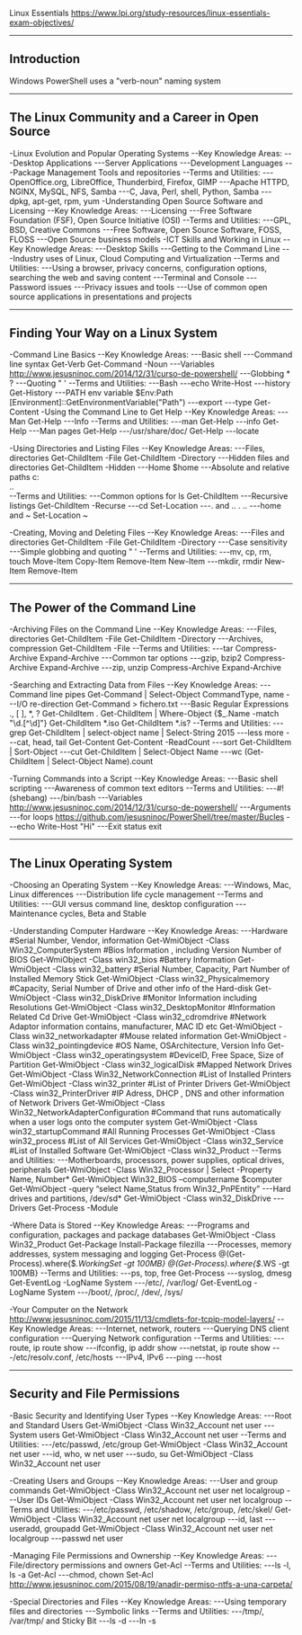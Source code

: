 Linux Essentials
https://www.lpi.org/study-resources/linux-essentials-exam-objectives/

---------------------------------------------------
Introduction
---------------------------------------------------
Windows PowerShell uses a "verb-noun" naming system

---------------------------------------------------
The Linux Community and a Career in Open Source
---------------------------------------------------
-Linux Evolution and Popular Operating Systems
--Key Knowledge Areas:
---Desktop Applications
---Server Applications
---Development Languages
---Package Management Tools and repositories
--Terms and Utilities:
---OpenOffice.org, LibreOffice, Thunderbird, Firefox, GIMP
---Apache HTTPD, NGINX, MySQL, NFS, Samba
---C, Java, Perl, shell, Python, Samba
---dpkg, apt-get, rpm, yum
-Understanding Open Source Software and Licensing
--Key Knowledge Areas:
---Licensing
---Free Software Foundation (FSF), Open Source Initiative (OSI)
--Terms and Utilities:
---GPL, BSD, Creative Commons
---Free Software, Open Source Software, FOSS, FLOSS
---Open Source business models
-ICT Skills and Working in Linux
--Key Knowledge Areas:
---Desktop Skills
---Getting to the Command Line
---Industry uses of Linux, Cloud Computing and Virtualization
--Terms and Utilities:
---Using a browser, privacy concerns, configuration options, searching the web and saving content
---Terminal and Console
---Password issues
---Privacy issues and tools
---Use of common open source applications in presentations and projects

---------------------------------------------------
Finding Your Way on a Linux System
---------------------------------------------------
-Command Line Basics
--Key Knowledge Areas:
---Basic shell
---Command line syntax
Get-Verb
Get-Command -Noun
---Variables
http://www.jesusninoc.com/2014/12/31/curso-de-powershell/
---Globbing
*
?
---Quoting
"
'
--Terms and Utilities:
---Bash
---echo
Write-Host
---history
Get-History
---PATH env variable
$Env:Path
[Environment]::GetEnvironmentVariable("Path")
---export
---type
Get-Content
-Using the Command Line to Get Help
--Key Knowledge Areas:
---Man
Get-Help
---Info
--Terms and Utilities:
---man
Get-Help
---info
Get-Help
---Man pages
Get-Help
---/usr/share/doc/
Get-Help
---locate

-Using Directories and Listing Files
--Key Knowledge Areas:
---Files, directories
Get-ChildItem -File
Get-ChildItem -Directory
---Hidden files and directories
Get-ChildItem -Hidden
---Home
$home
---Absolute and relative paths
c:\
..\
--Terms and Utilities:
---Common options for ls
Get-ChildItem
---Recursive listings
Get-ChildItem -Recurse
---cd
Set-Location
---. and ..
.
..
---home and ~
Set-Location ~

-Creating, Moving and Deleting Files
--Key Knowledge Areas:
---Files and directories
Get-ChildItem -File
Get-ChildItem -Directory
---Case sensitivity
---Simple globbing and quoting
"
'
--Terms and Utilities:
---mv, cp, rm, touch
Move-Item
Copy-Item
Remove-Item
New-Item
---mkdir, rmdir
New-Item
Remove-Item

---------------------------------------------------
The Power of the Command Line
---------------------------------------------------
-Archiving Files on the Command Line
--Key Knowledge Areas:
---Files, directories
Get-ChildItem -File
Get-ChildItem -Directory
---Archives, compression
Get-ChildItem -File
--Terms and Utilities:
---tar
Compress-Archive
Expand-Archive
---Common tar options
---gzip, bzip2
Compress-Archive
Expand-Archive
---zip, unzip
Compress-Archive
Expand-Archive

-Searching and Extracting Data from Files
--Key Knowledge Areas:
---Command line pipes
Get-Command | Select-Object CommandType, name
---I/O re-direction
Get-Command > fichero.txt
---Basic Regular Expressions ., [  ], *, ?
Get-ChildItem .
Get-ChildItem | Where-Object {$_.Name -match "\d\.[^\d]"}
Get-ChildItem *.iso
Get-ChildItem *.is?
--Terms and Utilities:
---grep
Get-ChildItem | select-object name | Select-String 2015
---less
more
---cat, head, tail
Get-Content
Get-Content -ReadCount
---sort
Get-ChildItem | Sort-Object
---cut
Get-ChildItem | Select-Object Name
---wc
(Get-ChildItem | Select-Object Name).count

-Turning Commands into a Script
--Key Knowledge Areas:
---Basic shell scripting
---Awareness of common text editors
--Terms and Utilities:
---#! (shebang)
---/bin/bash
---Variables
http://www.jesusninoc.com/2014/12/31/curso-de-powershell/
---Arguments
---for loops
https://github.com/jesusninoc/PowerShell/tree/master/Bucles
---echo
Write-Host "Hi"
---Exit status
exit

---------------------------------------------------
The Linux Operating System
---------------------------------------------------
-Choosing an Operating System
--Key Knowledge Areas:
---Windows, Mac, Linux differences
---Distribution life cycle management
--Terms and Utilities:
---GUI versus command line, desktop configuration
---Maintenance cycles, Beta and Stable

-Understanding Computer Hardware
--Key Knowledge Areas:
---Hardware
#Serial Number, Vendor, information
Get-WmiObject -Class Win32_ComputerSystem
#Bios Information , including Version Number of BIOS
Get-WmiObject -Class win32_bios
#Battery Information
Get-WmiObject -Class win32_battery
#Serial Number, Capacity, Part Number of Installed Memory Stick
Get-WmiObject -Class win32_Physicalmemory
#Capacity, Serial Number of Drive and other info of the Hard-disk
Get-WmiObject -Class win32_DiskDrive
#Monitor Information including Resolutions
Get-WmiObject -Class win32_DesktopMonitor
#Information Related Cd Drive
Get-WmiObject -Class win32_cdromdrive
#Network Adaptor information contains, manufacturer, MAC ID etc
Get-WmiObject -Class win32_networkadapter
#Mouse related information
Get-WmiObject -Class win32_pointingdevice
#OS Name, OSArchitecture, Version Info
Get-WmiObject -Class win32_operatingsystem
#DeviceID, Free Space, Size of Partition
Get-WmiObject -Class win32_logicalDisk
#Mapped Network Drives
Get-WmiObject -Class Win32_NetworkConnection
#List of Installed Printers
Get-WmiObject -Class win32_printer
#List of Printer Drivers
Get-WmiObject -Class win32_PrinterDriver
#IP Adress, DHCP , DNS and other information of Network Drivers
Get-WmiObject -Class Win32_NetworkAdapterConfiguration
#Command that runs automatically when a user logs onto the computer system
Get-WmiObject -Class win32_startupCommand
#All Running Processes
Get-WmiObject -Class win32_process
#List of All Services
Get-WmiObject -Class win32_Service
#List of Installed Software
Get-WmiObject -Class win32_Product
--Terms and Utilities:
---Motherboards, processors, power supplies, optical drives, peripherals
Get-WmiObject -Class Win32_Processor | Select -Property Name, Number*
Get-WmiObject Win32_BIOS –computername $computer
Get-WmiObject -query “select Name,Status from Win32_PnPEntity”
---Hard drives and partitions, /dev/sd*
Get-WmiObject -Class win32_DiskDrive
---Drivers
Get-Process -Module

-Where Data is Stored
--Key Knowledge Areas:
---Programs and configuration, packages and package databases
Get-WmiObject -Class Win32_Product
Get-Package
Install-Package filezilla
---Processes, memory addresses, system messaging and logging
Get-Process
@(Get-Process).where{$_.WorkingSet -gt 100MB}
@(Get-Process).where{$_.WS -gt 100MB}
--Terms and Utilities:
---ps, top, free
Get-Process
---syslog, dmesg
Get-EventLog -LogName System
---/etc/, /var/log/
Get-EventLog -LogName System
---/boot/, /proc/, /dev/, /sys/

-Your Computer on the Network
http://www.jesusninoc.com/2015/11/13/cmdlets-for-tcpip-model-layers/
--Key Knowledge Areas:
---Internet, network, routers
---Querying DNS client configuration
---Querying Network configuration
--Terms and Utilities:
---route, ip route show
---ifconfig, ip addr show
---netstat, ip route show
---/etc/resolv.conf, /etc/hosts
---IPv4, IPv6
---ping
---host

---------------------------------------------------
Security and File Permissions
---------------------------------------------------
-Basic Security and Identifying User Types
--Key Knowledge Areas:
---Root and Standard Users
Get-WmiObject -Class Win32_Account
net user
---System users
Get-WmiObject -Class Win32_Account
net user
--Terms and Utilities:
---/etc/passwd, /etc/group
Get-WmiObject -Class Win32_Account
net user
---id, who, w
net user
---sudo, su
Get-WmiObject -Class Win32_Account
net user

-Creating Users and Groups
--Key Knowledge Areas:
---User and group commands
Get-WmiObject -Class Win32_Account
net user
net localgroup
---User IDs
Get-WmiObject -Class Win32_Account
net user
net localgroup
--Terms and Utilities:
---/etc/passwd, /etc/shadow, /etc/group, /etc/skel/
Get-WmiObject -Class Win32_Account
net user
net localgroup
---id, last
---useradd, groupadd
Get-WmiObject -Class Win32_Account
net user
net localgroup
---passwd
net user

-Managing File Permissions and Ownership
--Key Knowledge Areas:
---File/directory permissions and owners
Get-Acl
--Terms and Utilities:
---ls -l, ls -a
Get-Acl
---chmod, chown
Set-Acl
http://www.jesusninoc.com/2015/08/19/anadir-permiso-ntfs-a-una-carpeta/

-Special Directories and Files
--Key Knowledge Areas:
---Using temporary files and directories
---Symbolic links
--Terms and Utilities:
---/tmp/, /var/tmp/ and Sticky Bit
---ls -d
---ln -s
